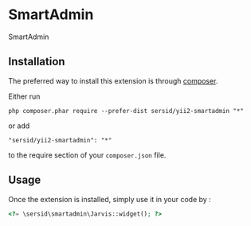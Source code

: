 SmartAdmin
==========
SmartAdmin

Installation
------------

The preferred way to install this extension is through [composer](http://getcomposer.org/download/).

Either run

```
php composer.phar require --prefer-dist sersid/yii2-smartadmin "*"
```

or add

```
"sersid/yii2-smartadmin": "*"
```

to the require section of your `composer.json` file.


Usage
-----

Once the extension is installed, simply use it in your code by  :

```php
<?= \sersid\smartadmin\Jarvis::widget(); ?>
```
